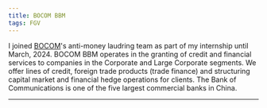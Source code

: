 ```yaml
---
title: BOCOM BBM
tags: FGV
---
```


I joined [BOCOM](https://www.bocombbm.com.br/)'s anti-money laudring team as part of my internship until March, 2024. BOCOM BBM operates in the granting of credit and financial services to companies in the Corporate and Large Corporate segments. We offer lines of credit, foreign trade products (trade finance) and structuring capital market and financial hedge operations for clients. The Bank of Communications is one of the five largest commercial banks in China.

<!--more-->

---
